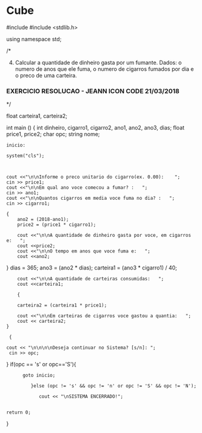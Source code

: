 # Cube
#include <iostream>
#include <stdlib.h>

using namespace std;

/*

4. Calcular a quantidade de dinheiro gasta por um fumante.
Dados: o numero de anos que ele fuma, o numero de cigarros fumados
por dia e o preco de uma carteira.

### EXERCICIO RESOLUCAO - JEANN ICON CODE 21/03/2018 ###

*/

float carteira1, carteira2;

int main ()
{
	int dinheiro, cigarro1, cigarro2, ano1, ano2, ano3, dias;
	float price1, price2;
	char opc;
	string nome;


    inicio:

	system("cls");



	cout <<"\n\nInforme o preco unitario do cigarro(ex. 0.00):    ";
	cin >> price1;
	cout <<"\n\nEm qual ano voce comecou a fumar? :   ";
	cin >> ano1;
	cout <<"\n\nQuantos cigarros em media voce fuma no dia? :   ";
	cin >> cigarro1;

	{
		ano2 = (2018-ano1);
		price2 = (price1 * cigarro1);

		cout <<"\n\nA quantidade de dinheiro gasta por voce, em cigarros e:   ";
		cout <<price2;
		cout <<"\n\nO tempo em anos que voce fuma e:   ";
		cout <<ano2;
}
		dias = 365;
		ano3 = (ano2 * dias);
		carteira1 = (ano3 * cigarro1) / 40;

		cout <<"\n\nA quantidade de carteiras consumidas:   ";
		cout <<carteira1;

		{

		carteira2 = (carteira1 * price1);

		cout <<"\n\nEm carteiras de cigarros voce gastou a quantia:   ";
	    cout << carteira2;
	}

	 {

	cout << "\n\n\n\nDeseja continuar no Sistema? [s/n]: ";
     cin >> opc;
 }
	if(opc == 's' or opc=='S'){

		  goto inicio;

         	 }else (opc != 's' && opc != 'n' or opc != 'S' && opc != 'N');

				cout << "\nSISTEMA ENCERRADO!";


	return 0;
}
